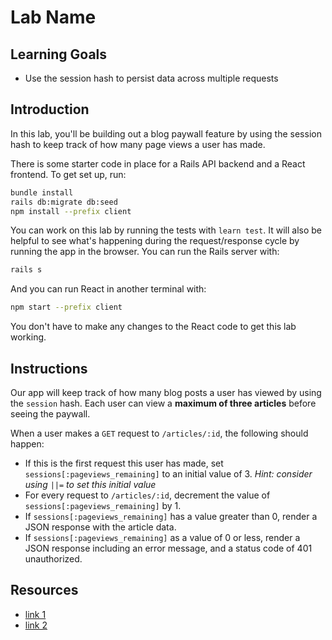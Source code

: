 # Lab Name

## Learning Goals

- Use the session hash to persist data across multiple requests

## Introduction

In this lab, you'll be building out a blog paywall feature by using the session
hash to keep track of how many page views a user has made.

There is some starter code in place for a Rails API backend and a React frontend.
To get set up, run:

```sh
bundle install
rails db:migrate db:seed
npm install --prefix client
```

You can work on this lab by running the tests with `learn test`. It will also be
helpful to see what's happening during the request/response cycle by running the
app in the browser. You can run the Rails server with:

```sh
rails s
```

And you can run React in another terminal with:

```sh
npm start --prefix client
```

You don't have to make any changes to the React code to get this lab working.

## Instructions

Our app will keep track of how many blog posts a user has viewed by using the
`session` hash. Each user can view a **maximum of three articles** before seeing
the paywall.

When a user makes a `GET` request to `/articles/:id`, the following should happen:

- If this is the first request this user has made, set
  `sessions[:pageviews_remaining]` to an initial value of 3. _Hint: consider
  using `||=` to set this initial value_
- For every request to `/articles/:id`, decrement the value of
  `sessions[:pageviews_remaining]` by 1.
- If `sessions[:pageviews_remaining]` has a value greater than 0, render a JSON
  response with the article data.
- If `sessions[:pageviews_remaining]` as a value of 0 or less, render a JSON
  response including an error message, and a status code of 401 unauthorized.

## Resources

- [link 1](example.com)
- [link 2](example.com)
